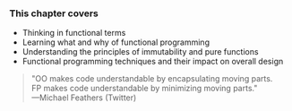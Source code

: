 ### This chapter covers
- Thinking in functional terms
- Learning what and why of functional programming
- Understanding the principles of immutability and pure functions
- Functional programming techniques and their impact on overall design

> "OO makes code understandable by encapsulating moving parts. <br/>
> FP makes code understandable by minimizing moving parts." <br/>
> —Michael Feathers (Twitter)